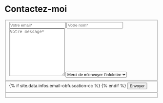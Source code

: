 # Contactez-moi

<form id="contact-form" action="https://formspree.io/{{ site.data.infos.email-obfuscation }}" method="POST">
	<fieldset class="form-group col-xs-12 col-sm-8 col-sm-offset-2">
		<input id="form-email" type="email" name="_replyto" class="form-control" placeholder="Votre email*" />
		<input id="form-nom" type="text" name="Nom" class="form-control" placeholder="Votre nom*" />
		<textarea id="form-message" name="Message" class="form-control" placeholder="Votre message*" rows="10"></textarea>
		<select class="form-control" name="Infolettre">
			<option>Merci de m’envoyer l’infolettre</option>
			<option>Non merci, pas d’infolettre</option>
		</select>
	</fieldset>
	<fieldset class="form-group col-xs-12 col-sm-8 col-sm-offset-2">
		{% if site.data.infos.email-obfuscation-cc %}
		<input type="hidden" name="_cc" value="{{ site.data.infos.email-obfuscation-cc | join: ',' }}" />
		{% endif %}
		<input type="text" name="_format" value="plain" style="display:none" />
		<input type="text" name="_gotcha" style="display:none" />
		<button id="form-submit-button" type="submit" class="btn btn-primary col-xs-4 col-xs-offset-4">Envoyer</button>
	</fieldset>
	<fieldset id="form-status" class="form-group col-xs-12 col-sm-8 col-sm-offset-2 hidden">
	</fieldset>
</form>



